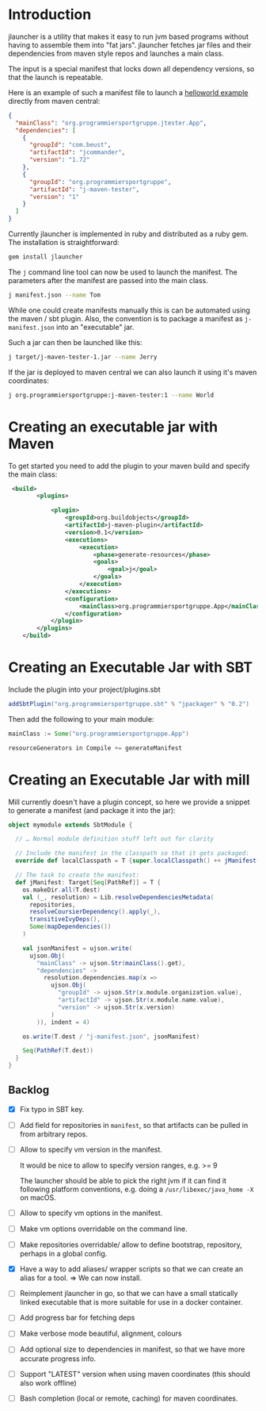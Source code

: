 # Introduction

jlauncher is a utility that makes it easy to run jvm based programs without having to assemble them
into "fat jars". jlauncher fetches jar files and their dependencies from maven style repos and launches a main class.

The input is a special manifest that locks down all dependency versions, so that the launch is repeatable.

Here is an example of such a manifest file to launch a [helloworld example](maven-example/src/main/java/org/programmiersportgruppe/jtester/App.java)
directly from maven central:

```json
{
  "mainClass": "org.programmiersportgruppe.jtester.App",
  "dependencies": [
    {
      "groupId": "com.beust",
      "artifactId": "jcommander",
      "version": "1.72"
    },
    {
      "groupId": "org.programmiersportgruppe",
      "artifactId": "j-maven-tester",
      "version": "1"
    }
  ]
}
```

Currently jlauncher is implemented in ruby and distributed as a ruby gem. The installation is straightforward:

```bash
gem install jlauncher
```

The `j` command line tool can now be used to launch the manifest. The parameters after the manifest are
passed into the main class.

```bash
j manifest.json --name Tom
```

While one could create manifests manually this is can be automated using the maven / sbt plugin. Also,
the convention is to package a manifest as `j-manifest.json` into an "executable" jar.

Such a jar can then be launched like this:

```bash
j target/j-maven-tester-1.jar --name Jerry
```

If the jar is deployed to maven central we can also launch it using it's maven coordinates:

```bash
j org.programmiersportgruppe:j-maven-tester:1 --name World
```

# Creating an executable jar with Maven

To get started you need to add the plugin to your maven build and specify the main class:

```xml
 <build>
        <plugins>

            <plugin>
                <groupId>org.buildobjects</groupId>
                <artifactId>j-maven-plugin</artifactId>
                <version>0.1</version>
                <executions>
                    <execution>
                        <phase>generate-resources</phase>
                        <goals>
                            <goal>j</goal>
                        </goals>
                    </execution>
                </executions>
                <configuration>
                    <mainClass>org.programmiersportgruppe.App</mainClass>
                </configuration>
            </plugin>
        </plugins>
    </build>
```

# Creating an Executable Jar with SBT

Include the plugin into your project/plugins.sbt

```scala
addSbtPlugin("org.programmiersportgruppe.sbt" % "jpackager" % "0.2")
```

Then add the following to your main module:

```scala
mainClass := Some("org.programmiersportgruppe.App")

resourceGenerators in Compile += generateManifest
```

# Creating an Executable Jar with mill

Mill currently doesn't have a plugin concept, so here we provide a snippet to generate a manifest (and package it
into the jar):

```scala
object mymodule extends SbtModule {

  // … Normal module definition stuff left out for clarity

  // Include the manifest in the classpath so that it gets packaged:
  override def localClasspath = T {super.localClasspath() ++ jManifest()}

  // The task to create the manifest:
  def jManifest: Target[Seq[PathRef]] = T {
    os.makeDir.all(T.dest)
    val (_, resolution) = Lib.resolveDependenciesMetadata(
      repositories,
      resolveCoursierDependency().apply(_),
      transitiveIvyDeps(),
      Some(mapDependencies())
    )

    val jsonManifest = ujson.write(
      ujson.Obj(
        "mainClass" -> ujson.Str(mainClass().get),
        "dependencies" ->
          resolution.dependencies.map(x =>
            ujson.Obj(
              "groupId" -> ujson.Str(x.module.organization.value),
              "artifactId" -> ujson.Str(x.module.name.value),
              "version" -> ujson.Str(x.version)
            )
        )), indent = 4)

    os.write(T.dest / "j-manifest.json", jsonManifest)

    Seq(PathRef(T.dest))
  }
}
```

## Backlog

- [x] Fix typo in SBT key.
- [ ] Add field for repositories in `manifest`, so that
      artifacts can be pulled in from arbitrary repos.
- [ ] Allow to specify vm version in the manifest.

  It would be nice to allow to specify version ranges, e.g. >= 9

  The launcher should be able to pick the right jvm if it can find
  it following platform conventions, e.g. doing a `/usr/libexec/java_home -X` on macOS.

- [ ] Allow to specify vm options in the manifest.
- [ ] Make vm options overridable on the command line.
- [ ] Make repositories overridable/ allow to define bootstrap,
      repository, perhaps in a global config.
- [X] Have a way to add aliases/ wrapper scripts so that we can create an alias for a tool.
      => We can now install.
- [ ] Reimplement jlauncher in go, so that we can have a small statically linked executable that is
      more suitable for use in a docker container.
- [ ] Add progress bar for fetching deps
- [ ] Make verbose mode beautiful, alignment, colours
- [ ] Add optional size to dependencies in manifest, so that we have more accurate progress info.
- [ ] Support "LATEST" version when using maven coordinates (this should also work offline)
- [ ] Bash completion (local or remote, caching) for maven coordinates.
